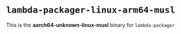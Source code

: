 # `lambda-packager-linux-arm64-musl`

This is the **aarch64-unknown-linux-musl** binary for `lambda-packager`
